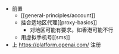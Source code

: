 - 前置
  - [[general-principles/account]]
  - 挂合适地区代理[[proxy-basics]]
     - 对地区可能有要求。如香港可能不行
  - 用虚拟手机号[[sms]]
- 上 https://platform.openai.com/ 注册